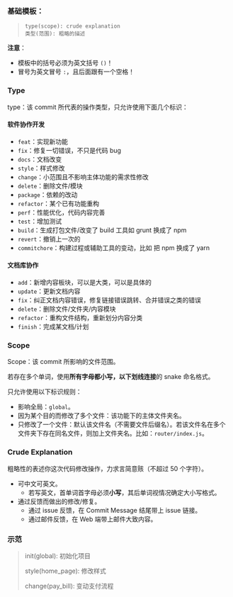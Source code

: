 ### 基础模板：

> ```
> type(scope): crude explanation
> 类型(范围): 粗略的描述
> ```

**注意**：

- 模板中的括号必须为英文括号 `()`！
- 冒号为英文冒号 `:`，且后面跟有一个空格！

### Type

type：该 commit 所代表的操作类型，只允许使用下面几个标识：

#### 软件协作开发

- `feat`：实现新功能
- `fix`：修复一切错误，不只是代码 bug
- `docs`：文档改变
- `style`：样式修改
- `change`：小范围且不影响主体功能的需求性修改
- `delete`：删除文件/模块
- `package`：依赖的改动
- `refactor`：某个已有功能重构
- `perf`：性能优化，代码内容完善
- `test`：增加测试
- `build`：生成打包文件/改变了 build 工具如 grunt 换成了 npm
- `revert`：撤销上一次的
- `commitchore`：构建过程或辅助工具的变动，比如 把 npm 换成了 yarn

#### 文档库协作

- `add`：新增内容板块，可以是大类，可以是具体的
- `update`：更新文档内容
- `fix`：纠正文档内容错误，修复链接错误跳转、合并错误之类的错误
- `delete`：删除文件/文件夹/内容模块
- `refactor`：重构文件结构，重新划分内容分类
- `finish`：完成某文档/计划

### Scope

Scope：该 commit 所影响的文件范围。

若存在多个单词，使用**所有字母都小写，以下划线连接**的 snake 命名格式。

只允许使用以下标识规则：

- 影响全局：`global`。
- 因为某个目的而修改了多个文件：该功能下的主体文件夹名。
- 只修改了一个文件：默认该文件名（不需要文件后缀名）。若该文件名在多个文件夹下存在同名文件，则加上文件夹名。比如：`router/index.js`。

### Crude Explanation

粗略性的表述你这次代码修改操作，力求言简意赅（不超过 50 个字符）。

- 可中文可英文。
  - 若写英文，首单词首字母必须**小写**，其后单词视情况确定大小写格式。
- 通过反馈而做出的修改/修复。
  - 通过 issue 反馈，在 Commit Message 结尾带上 issue 链接。
  - 通过邮件反馈，在 Web 端带上邮件大致内容。

### 示范

> init(global): 初始化项目 
>
> style(home_page): 修改样式 
>
> change(pay_bill): 变动支付流程